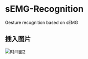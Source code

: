 # sEMG-Recognition
Gesture recognition based on sEMG
## 插入图片
![时间窗2](https://user-images.githubusercontent.com/48144064/165463821-231c812f-1b3d-4dc6-ae26-72eb5e644185.png)
